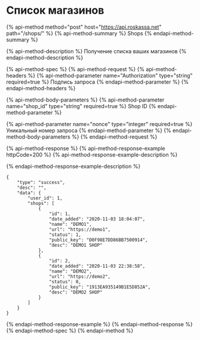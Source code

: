 # Список магазинов

{% api-method method="post" host="https://api.roskassa.net" path="/shops/" %}
{% api-method-summary %}
Shops
{% endapi-method-summary %}

{% api-method-description %}
Получение списка ваших магазинов
{% endapi-method-description %}

{% api-method-spec %}
{% api-method-request %}
{% api-method-headers %}
{% api-method-parameter name="Authorization" type="string" required=true %}
Подпись запроса
{% endapi-method-parameter %}
{% endapi-method-headers %}

{% api-method-body-parameters %}
{% api-method-parameter name="shop\_id" type="string" required=true %}
Shop ID
{% endapi-method-parameter %}

{% api-method-parameter name="nonce" type="integer" required=true %}
Уникальный номер запроса
{% endapi-method-parameter %}
{% endapi-method-body-parameters %}
{% endapi-method-request %}

{% api-method-response %}
{% api-method-response-example httpCode=200 %}
{% api-method-response-example-description %}

{% endapi-method-response-example-description %}

```
{
    "type": "success",
    "desc": "",
    "data": {
        "user_id": 1,
        "shops": [
            {
                "id": 1,
                "date_added": "2020-11-03 18:04:07",
                "name": "DEMO1",
                "url": "https://demo1",
                "status": 1,
                "public_key": "D0F98E7DD86BB7500914",
                "desc": "DEMO1 SHOP"
            },
            {
                "id": 2,
                "date_added": "2020-11-03 22:38:58",
                "name": "DEMO2",
                "url": "https://demo2",
                "status": 0,
                "public_key": "1913EA935149B1E5D852A",
                "desc": "DEMO2 SHOP"
            }
        ]
    }
}
```
{% endapi-method-response-example %}
{% endapi-method-response %}
{% endapi-method-spec %}
{% endapi-method %}



